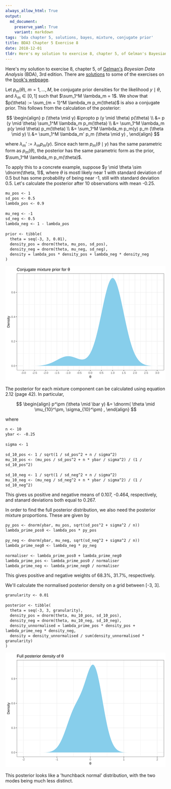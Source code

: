```yaml
---
always_allow_html: True
output:
  md_document:
    preserve_yaml: True
    variant: markdown
tags: 'bda chapter 5, solutions, bayes, mixture, conjugate prior'
title: BDA3 Chapter 5 Exercise 8
date: 2018-12-01
tldr: Here's my solution to exercise 8, chapter 5, of Gelman's Bayesian Data Analysis (BDA) 3rd edition. 
---
```


Here's my solution to exercise 8, chapter 5, of
[Gelman's](https://andrewgelman.com/) *Bayesian Data Analysis* (BDA),
3rd edition. There are
[solutions](http://www.stat.columbia.edu/~gelman/book/solutions.pdf) to
some of the exercises on the [book's
webpage](http://www.stat.columbia.edu/~gelman/book/).

<!--more-->
<div style="display:none">

$\DeclareMathOperator{\dbinomial}{Binomial}  \DeclareMathOperator{\dbern}{Bernoulli}  \DeclareMathOperator{\dpois}{Poisson}  \DeclareMathOperator{\dnorm}{Normal}  \DeclareMathOperator{\dt}{t}  \DeclareMathOperator{\dcauchy}{Cauchy}  \DeclareMathOperator{\dexponential}{Exp}  \DeclareMathOperator{\duniform}{Uniform}  \DeclareMathOperator{\dgamma}{Gamma}  \DeclareMathOperator{\dinvgamma}{InvGamma}  \DeclareMathOperator{\invlogit}{InvLogit}  \DeclareMathOperator{\logit}{Logit}  \DeclareMathOperator{\ddirichlet}{Dirichlet}  \DeclareMathOperator{\dbeta}{Beta}$

</div>

Let $p_m(\theta)$, $m = 1, \dotsc, M$, be conjugate prior densities for
the likelihood $y \mid \theta$, and $\lambda_m \in [0, 1]$ such that
$\sum_1^M \lambda_m = 1$. We show that
$p(\theta) := \sum_{m = 1}^M \lambda_m p_m(\theta)$ is also a conjugate
prior. This follows from the calculation of the posterior:

$$
\begin{align}
  p (\theta \mid y)
  &\propto
  p (y \mid \theta) p(\theta)
  \\
  &=
  p (y \mid \theta) \sum_1^M \lambda_m p_m(\theta)
  \\
  &=
  \sum_1^M \lambda_m p(y \mid \theta) p_m(\theta) 
  \\
  &=
  \sum_1^M \lambda_m p_m(y) p_m (\theta \mid y)
  \\
  &=
  \sum_1^M \lambda_m' p_m (\theta \mid y)
  ,
\end{align}
$$

where $\lambda_m' := \lambda_m p_m (y)$. Since each term
$p_m(\theta \mid y)$ has the same parametric form as $p_m(\theta)$, the
posterior has the same parametric form as the prior,
$\sum_1^M \lambda_m p_m(\theta)$.

To apply this to a concrete example, suppose
$y \mid \theta \sim \dnorm(\theta, 1)$, where $\theta$ is mostl likely
near $1$ with standard deviation of 0.5 but has some probability of
being near -1, still with standard deviation 0.5. Let's calculate the
posterior after 10 observations with mean -0.25.

``` {.r}
mu_pos <- 1
sd_pos <- 0.5
lambda_pos <- 0.9

mu_neg <- -1
sd_neg <- 0.5
lambda_neg <- 1 - lambda_pos

prior <- tibble(
  theta = seq(-3, 3, 0.01),
  density_pos = dnorm(theta, mu_pos, sd_pos),
  density_neg = dnorm(theta, mu_neg, sd_neg),
  density = lambda_pos * density_pos + lambda_neg * density_neg
)
```

![](chapter_05_exercise_08_files/figure-markdown/prior_plot-1..svg)

The posterior for each mixture component can be calculated using
equation 2.12 (page 42). In particular,

$$
\begin{align}
  p^\pm (\theta \mid \bar y) &= \dnorm( \theta \mid \mu_{10}^\pm, \sigma_{10}^\pm)
  ,
\end{align}
$$

where

``` {.r}
n <- 10
ybar <- -0.25

sigma <- 1

sd_10_pos <- 1 / sqrt(1 / sd_pos^2 + n / sigma^2)
mu_10_pos <- (mu_pos / sd_pos^2 + n * ybar / sigma^2) / (1 / sd_10_pos^2)

sd_10_neg <- 1 / sqrt(1 / sd_neg^2 + n / sigma^2)
mu_10_neg <- (mu_neg / sd_neg^2 + n * ybar / sigma^2) / (1 / sd_10_neg^2)
```

This gives us positive and negative means of 0.107, -0.464,
respectively, and stanard deviations both equal to 0.267.

In order to find the full posterior distribution, we also need the
posterior mixture proportions. These are given by

``` {.r}
py_pos <- dnorm(ybar, mu_pos, sqrt(sd_pos^2 + sigma^2 / n))
lambda_prime_pos0 <- lambda_pos * py_pos

py_neg <- dnorm(ybar, mu_neg, sqrt(sd_neg^2 + sigma^2 / n))
lambda_prime_neg0 <- lambda_neg * py_neg

normaliser <- lambda_prime_pos0 + lambda_prime_neg0
lambda_prime_pos <- lambda_prime_pos0 / normaliser
lambda_prime_neg <- lambda_prime_neg0 / normaliser
```

This gives positive and negative weights of 68.3%, 31.7%, respectively.

We'll calculate the normalised posterior density on a grid between \[-3,
3\].

``` {.r}
granularity <- 0.01

posterior <- tibble(
  theta = seq(-3, 3, granularity),
  density_pos = dnorm(theta, mu_10_pos, sd_10_pos),
  density_neg = dnorm(theta, mu_10_neg, sd_10_neg),
  density_unnormalised = lambda_prime_pos * density_pos + lambda_prime_neg * density_neg,
  density = density_unnormalised / sum(density_unnormalised * granularity)
) 
```

![](chapter_05_exercise_08_files/figure-markdown/posterior_plot-1..svg)

This posterior looks like a 'hunchback normal' distribution, with the
two modes being much less distinct.
